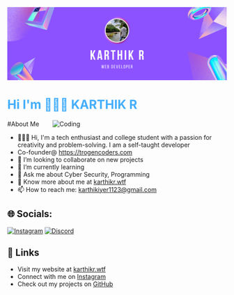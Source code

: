 
<img align="top" alt="https://karthikr.tech" width="1024" src="/banner.png">
<h1 style="color: #44AEFB;">Hi I'm  👨🏻‍💻 KARTHIK R </h1>
<img align="right" alt="Coding" width="400" src="https://media.tenor.com/rePDfDWO3XoAAAAd/hacking.gif">

#About Me
- 👨🏻‍💻  Hi, I'm a tech enthusiast and college student with a passion for creativity and problem-solving. I am a self-taught developer
- Co-founder@ https://trogencoders.com
- 👯 I’m looking to collaborate on new projects
- 🌱 I’m currently learning
- 💬 Ask me about Cyber Security, Programming 
- 📄 Know more about me at [karthikr.wtf](https://karthikr.wtf)
- 📫 How to reach me: [karthikiyer1123@gmail.com](mailto:karthikiyer1123@gmail.com)

## 🌐 Socials:
[![Instagram](https://img.shields.io/badge/Instagram-%23E4405F.svg?logo=Instagram&logoColor=white)](https://www.instagram.com/karthxk_z_/) [![Discord](https://img.shields.io/badge/Discord-%235865F2.svg?logo=Discord&logoColor=white)](https://discord.com/invite/ChmYRUHGjC) 

## 🔗 Links
- Visit my website at [karthikr.wtf](https://karthikr.wtf)
- Connect with me on [Instagram](https://www.instagram.com/karthxk_z_/)
- Check out my projects on [GitHub](https://github.com/TAKI-KARTHIK)
